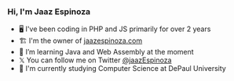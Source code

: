 ### Hi, I'm Jaaz Espinoza

- 🖥️ I've been coding in PHP and JS primarily for over 2 years
- 🏗️ I'm the owner of [jaazespinoza.com](https://jaazespinoza.com/)
- 🦀 I’m learning Java and Web Assembly at the moment
- 𝕏 You can follow me on Twitter [@jaazEspinoza](https://twitter.com/jaazEspinoza)
- 🏫 I'm currently studying Computer Science at DePaul University


